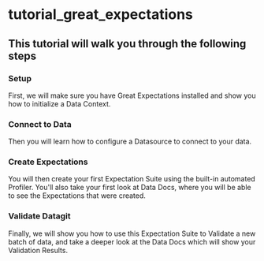 # tutorial_great_expectations

## This tutorial will walk you through the following steps
### Setup	
First, we will make sure you have Great Expectations installed and show you how to initialize a Data Context.

### Connect to Data
Then you will learn how to configure a Datasource to connect to your data.


### Create Expectations
You will then create your first Expectation Suite using the built-in automated Profiler. You'll also take your first look at Data Docs, where you will be able to see the Expectations that were created.

### Validate Datagit 
Finally, we will show you how to use this Expectation Suite to Validate a new batch of data, and take a deeper look at the Data Docs which will show your Validation Results.
